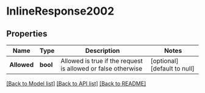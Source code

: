 # InlineResponse2002

## Properties
Name | Type | Description | Notes
------------ | ------------- | ------------- | -------------
**Allowed** | **bool** | Allowed is true if the request is allowed or false otherwise | [optional] [default to null]

[[Back to Model list]](../README.md#documentation-for-models) [[Back to API list]](../README.md#documentation-for-api-endpoints) [[Back to README]](../README.md)


